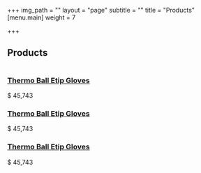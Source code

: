 +++
img_path = ""
layout = "page"
subtitle = ""
title = "Products"
[menu.main]
weight = 7

+++
	<section class="new-product-area section-padding30">
			            <div class="container">
			                <!-- Section tittle -->
			                <div class="row">
			                    <div class="col-xl-12">
			                        <div class="section-tittle mb-70">
			                            <h2>Products</h2>
			                        </div>
			                    </div>
			                </div>
			                <div class="row">
			                    <div class="col-xl-4 col-lg-4 col-md-6 col-sm-6">
			                        <div class="single-new-pro mb-30 text-center">
			                            <div class="product-img">
			                                <img src="assets/img/gallery/new_product1.png" alt="">
			                            </div>
			                            <div class="product-caption">
			                                <h3><a href="product_details.html">Thermo Ball Etip Gloves</a></h3>
			                                <span>$ 45,743</span>
			                            </div>
			                        </div>
			                    </div>
	                    <div class="col-xl-4 col-lg-4 col-md-6 col-sm-6">
	                      <div class="single-new-pro mb-30 text-center">
	                        <div class="product-img">
	                          <img src="assets/img/gallery/new_product2.png" alt="">
	                        </div>
	                        <div class="product-caption">
	                          <h3><a href="product_details.html">Thermo Ball Etip Gloves</a></h3>
	                          <span>$ 45,743</span>
	                        </div>
	                      </div>
	                    </div>
		                <div class="col-xl-4 col-lg-4 col-md-6 col-sm-6">
	                      <div class="single-new-pro mb-30 text-center">
	                        <div class="product-img">
	                          <img src="assets/img/gallery/new_product3.png" alt="">
	                        </div>
	                        <div class="product-caption">
	                          <h3><a href="product_details.html">Thermo Ball Etip Gloves</a></h3>
	                          <span>$ 45,743</span>
	                        </div>
	                      </div>
	                    </div>
	        </div>
	    </div>
	</section>